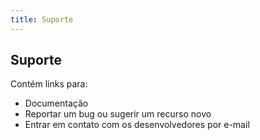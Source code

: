 ```yaml
---
title: Suporte
---
```


## Suporte

Contém links para:

- Documentação
- Reportar um bug ou sugerir um recurso novo
- Entrar em contato com os desenvolvedores por e-mail